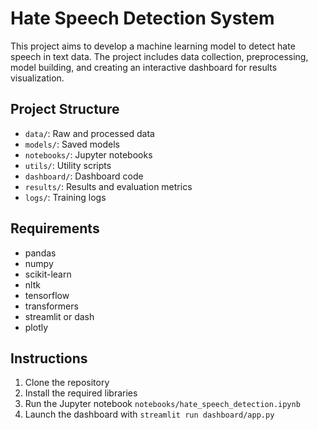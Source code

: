 # Hate Speech Detection System

This project aims to develop a machine learning model to detect hate speech in text data. The project includes data collection, preprocessing, model building, and creating an interactive dashboard for results visualization.

## Project Structure
- `data/`: Raw and processed data
- `models/`: Saved models
- `notebooks/`: Jupyter notebooks
- `utils/`: Utility scripts
- `dashboard/`: Dashboard code
- `results/`: Results and evaluation metrics
- `logs/`: Training logs

## Requirements
- pandas
- numpy
- scikit-learn
- nltk
- tensorflow
- transformers
- streamlit or dash
- plotly

## Instructions
1. Clone the repository
2. Install the required libraries
3. Run the Jupyter notebook `notebooks/hate_speech_detection.ipynb`
4. Launch the dashboard with `streamlit run dashboard/app.py`
